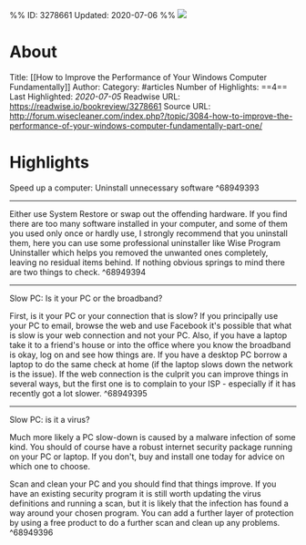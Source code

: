 %%
ID: 3278661
Updated: 2020-07-06
%%
![](https://readwise-assets.s3.amazonaws.com/static/images/article1.be68295a7e40.png)

# About
Title: [[How to Improve the Performance of Your Windows Computer Fundamentally]]
Author: 
Category: #articles
Number of Highlights: ==4==
Last Highlighted: *2020-07-05*
Readwise URL: https://readwise.io/bookreview/3278661
Source URL: http://forum.wisecleaner.com/index.php?/topic/3084-how-to-improve-the-performance-of-your-windows-computer-fundamentally-part-one/


# Highlights 
Speed up a computer: Uninstall unnecessary software  ^68949393

---

Either use System Restore or swap out the offending hardware. If you find there are too many software installed in your computer, and some of them you used only once or hardly use, I strongly recommend that you uninstall them, here you can use some professional uninstaller like Wise Program Uninstaller which helps you removed the unwanted ones completely, leaving no residual items behind. If nothing obvious springs to mind there are two things to check.  ^68949394

---

Slow PC: Is it your PC or the broadband?

First, is it your PC or your connection that is slow? If you principally use your PC to email, browse the web and use Facebook it's possible that what is slow is your web connection and not your PC. Also, if you have a laptop take it to a friend's house or into the office where you know the broadband is okay, log on and see how things are. If you have a desktop PC borrow a laptop to do the same check at home (if the laptop slows down the network is the issue). If the web connection is the culprit you can improve things in several ways, but the first one is to complain to your ISP - especially if it has recently got a lot slower.  ^68949395

---

Slow PC: is it a virus?

Much more likely a PC slow-down is caused by a malware infection of some kind. You should of course have a robust internet security package running on your PC or laptop. If you don't, buy and install one today for advice on which one to choose.

Scan and clean your PC and you should find that things improve. If you have an existing security program it is still worth updating the virus definitions and running a scan, but it is likely that the infection has found a way around your chosen program. You can add a further layer of protection by using a free product to do a further scan and clean up any problems.  ^68949396

